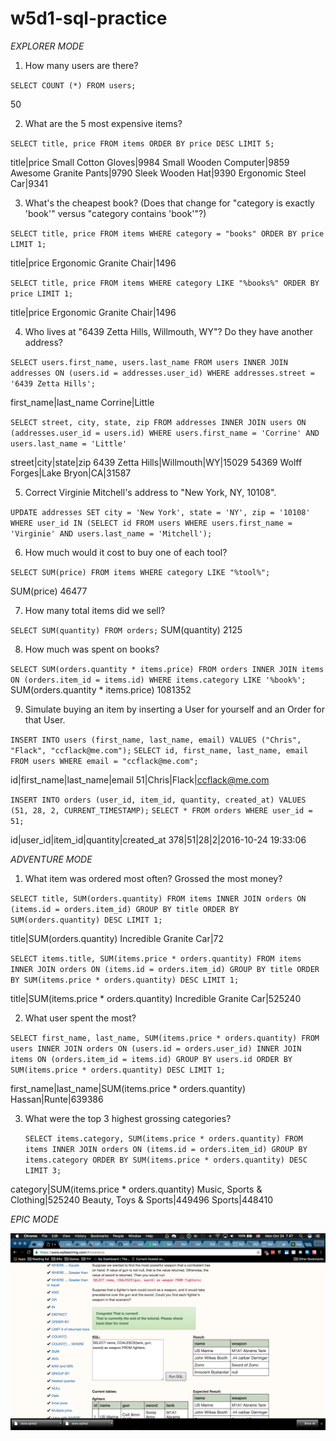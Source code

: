 # w5d1-sql-practice

*EXPLORER MODE*

1. How many users are there?

  `SELECT COUNT (*) FROM users;`

  50

2. What are the 5 most expensive items?

  `SELECT title, price FROM items ORDER BY price DESC LIMIT 5;`

  title|price
  Small Cotton Gloves|9984
  Small Wooden Computer|9859
  Awesome Granite Pants|9790
  Sleek Wooden Hat|9390
  Ergonomic Steel Car|9341

3. What's the cheapest book? (Does that change for "category is exactly 'book'" versus "category contains 'book'"?)

  `SELECT title, price FROM items WHERE category = "books" ORDER BY price LIMIT 1;`

  title|price
  Ergonomic Granite Chair|1496

  `SELECT title, price FROM items WHERE category LIKE "%books%" ORDER BY price LIMIT 1;`

  title|price
  Ergonomic Granite Chair|1496

4. Who lives at "6439 Zetta Hills, Willmouth, WY"? Do they have another address?

  `SELECT users.first_name, users.last_name FROM users INNER JOIN addresses ON (users.id = addresses.user_id) WHERE addresses.street = '6439 Zetta Hills';`

  first_name|last_name
  Corrine|Little

  `SELECT street, city, state, zip FROM addresses INNER JOIN users ON (addresses.user_id = users.id) WHERE users.first_name = 'Corrine' AND users.last_name = 'Little'`

  street|city|state|zip
  6439 Zetta Hills|Willmouth|WY|15029
  54369 Wolff Forges|Lake Bryon|CA|31587

5. Correct Virginie Mitchell's address to "New York, NY, 10108".

  `UPDATE addresses SET city = 'New York', state = 'NY', zip = '10108' WHERE user_id IN (SELECT id FROM users WHERE users.first_name = 'Virginie' AND users.last_name = 'Mitchell');`

6. How much would it cost to buy one of each tool?

  `SELECT SUM(price) FROM items WHERE category LIKE "%tool%";`

  SUM(price)
  46477

7. How many total items did we sell?

  `SELECT SUM(quantity) FROM orders;`
  SUM(quantity)
  2125


8. How much was spent on books?

  `SELECT SUM(orders.quantity * items.price) FROM orders INNER JOIN items ON (orders.item_id = items.id) WHERE items.category LIKE '%book%';`
  SUM(orders.quantity * items.price)
  1081352

9. Simulate buying an item by inserting a User for yourself and an Order for that User.

  `INSERT INTO users (first_name, last_name, email) VALUES ("Chris", "Flack", "ccflack@me.com");`
  `SELECT id, first_name, last_name, email FROM users WHERE email = "ccflack@me.com";`

  id|first_name|last_name|email
  51|Chris|Flack|ccflack@me.com

  `INSERT INTO orders (user_id, item_id, quantity, created_at) VALUES (51, 28, 2, CURRENT_TIMESTAMP);`
  `SELECT * FROM orders WHERE user_id = 51;`

  id|user_id|item_id|quantity|created_at
  378|51|28|2|2016-10-24 19:33:06

*ADVENTURE MODE*

1. What item was ordered most often? Grossed the most money?

  `SELECT title, SUM(orders.quantity) FROM items INNER JOIN orders ON (items.id = orders.item_id) GROUP BY title ORDER BY SUM(orders.quantity) DESC LIMIT 1;`

  title|SUM(orders.quantity)
  Incredible Granite Car|72

  `SELECT items.title, SUM(items.price * orders.quantity) FROM items INNER JOIN orders ON (items.id = orders.item_id) GROUP BY title ORDER BY SUM(items.price * orders.quantity) DESC LIMIT 1;`

  title|SUM(items.price * orders.quantity)
  Incredible Granite Car|525240

2. What user spent the most?

  `SELECT first_name, last_name, SUM(items.price * orders.quantity) FROM users INNER JOIN orders ON (users.id = orders.user_id) INNER JOIN items ON (orders.item_id = items.id) GROUP BY users.id ORDER BY SUM(items.price * orders.quantity) DESC LIMIT 1;`

  first_name|last_name|SUM(items.price * orders.quantity)
  Hassan|Runte|639386

3. What were the top 3 highest grossing categories?

   `SELECT items.category, SUM(items.price * orders.quantity) FROM items INNER JOIN orders ON (items.id = orders.item_id) GROUP BY items.category ORDER BY SUM(items.price * orders.quantity) DESC LIMIT 3;`

  category|SUM(items.price * orders.quantity)
  Music, Sports & Clothing|525240
  Beauty, Toys & Sports|449496
  Sports|448410

*EPIC MODE*

![alt tag](ss.png)
